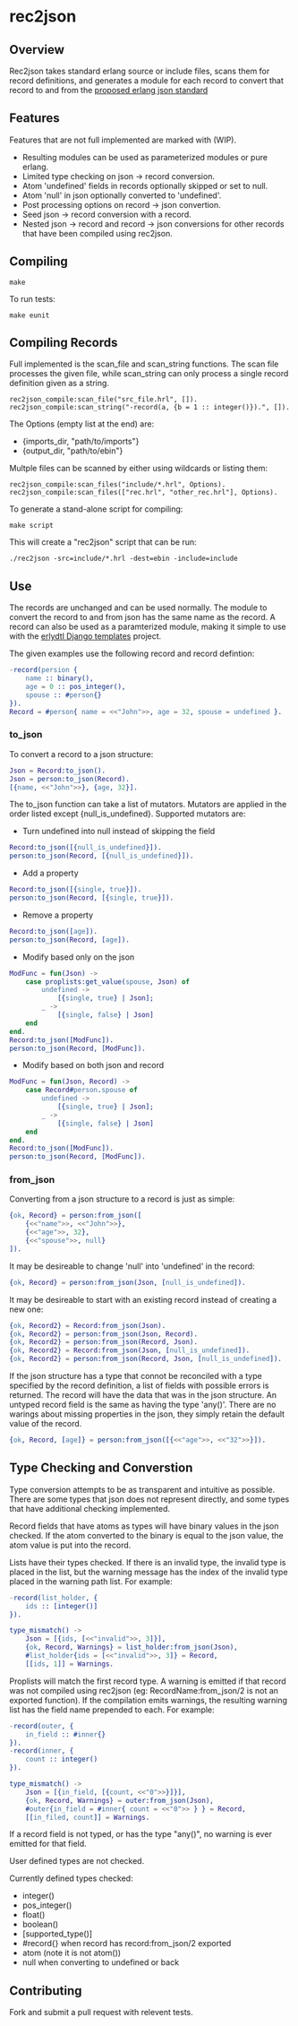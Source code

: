 # rec2json

## Overview

Rec2json takes standard erlang source or include files, scans them for
record definitions, and generates a module for each record to convert that
record to and from the
[proposed erlang json standard](http://www.erlang.org/eeps/eep-0018.html)

## Features

Features that are not full implemented are marked with (WIP).

* Resulting modules can be used as parameterized modules or pure erlang.
* Limited type checking on json -> record conversion.
* Atom 'undefined' fields in records optionally skipped or set to null.
* Atom 'null' in json optionally converted to 'undefined'.
* Post processing options on record -> json convertion.
* Seed json -> record conversion with a record.
* Nested json -> record and record -> json conversions for other
records that have been compiled using rec2json.

## Compiling

    make

To run tests:

    make eunit

## Compiling Records

Full implemented is the scan_file and scan_string functions. The scan file
processes the given file, while scan_string can only process a single record
definition given as a string.

    rec2json_compile:scan_file("src_file.hrl", []).
    rec2json_compile:scan_string("-record(a, {b = 1 :: integer()}).", []).

The Options (empty list at the end) are:

* {imports_dir, "path/to/imports"}
* {output_dir, "path/to/ebin"}

Multple files can be scanned by either using wildcards or listing them:

    rec2json_compile:scan_files("include/*.hrl", Options).
    rec2json_compile:scan_files(["rec.hrl", "other_rec.hrl"], Options).

To generate a stand-alone script for compiling:

    make script

This will create a "rec2json" script that can be run:

    ./rec2json -src=include/*.hrl -dest=ebin -include=include

## Use

The records are unchanged and can be used normally. The module to convert
the record to and from json has the same name as the record. A record can
also be used as a paramterized module, making it simple to use with the
[erlydtl Django templates](https://github.com/evanmiller/erlydtl) project.

The given examples use the following record and record defintion:

```erlang
-record(persion {
    name :: binary(),
    age = 0 :: pos_integer(),
    spouse :: #person{}
}).
Record = #person{ name = <<"John">>, age = 32, spouse = undefined }.
```

### to_json

To convert a record to a json structure:

```erlang
Json = Record:to_json().
Json = person:to_json(Record).
[{name, <<"John">>}, {age, 32}].
```

The to_json function can take a list of mutators. Mutators are applied in
the order listed except {null_is_undefined}. Supported mutators are:

* Turn undefined into null instead of skipping the field

```erlang
Record:to_json([{null_is_undefined}]).
person:to_json(Record, [{null_is_undefined}]).
```

* Add a property

```erlang
Record:to_json([{single, true}]).
person:to_json(Record, [{single, true}]).
```

* Remove a property

```erlang
Record:to_json([age]).
person:to_json(Record, [age]).
```

* Modify based only on the json

```erlang
ModFunc = fun(Json) ->
    case proplists:get_value(spouse, Json) of
        undefined ->
            [{single, true} | Json];
        _ ->
            [{single, false} | Json]
    end
end.
Record:to_json([ModFunc]).
person:to_json(Record, [ModFunc]).
```

* Modify based on both json and record

```erlang
ModFunc = fun(Json, Record) ->
    case Record#person.spouse of
        undefined ->
            [{single, true} | Json];
        _ ->
            [{single, false} | Json]
    end
end.
Record:to_json([ModFunc]).
person:to_json(Record, [ModFunc]).
```

### from_json

Converting from a json structure to a record is just as simple:

```erlang
{ok, Record} = person:from_json([
    {<<"name">>, <<"John">>},
    {<<"age">>, 32},
    {<<"spouse">>, null}
]).
```

It may be desireable to change 'null' into 'undefined' in the record:

```erlang
{ok, Record} = person:from_json(Json, [null_is_undefined]).
```

It may be desireable to start with an existing record instead of creating
a new one:

```erlang
{ok, Record2} = Record:from_json(Json).
{ok, Record2} = person:from_json(Json, Record).
{ok, Record2} = person:from_json(Record, Json).
{ok, Record2} = Record:from_json(Json, [null_is_undefined]).
{ok, Record2} = person:from_json(Record, Json, [null_is_undefined]).
```

If the json structure has a type that connot be reconciled with a type
specified by the record definition, a list of fields with possible errors
is returned. The record will have the data that was in the json structure.
An untyped record field is the same as having the type 'any()'. There are
no warings about missing properties in the json, they simply retain the
default value of the record.

```erlang
{ok, Record, [age]} = person:from_json([{<<"age">>, <<"32">>}]).
```

## Type Checking and Converstion

Type conversion attempts to be as transparent and intuitive as possible. There
are some types that json does not represent directly, and some types that have
additional checking implemented.

Record fields that have atoms as types will have binary values in the json
checked.  If the atom converted to the binary is equal to the json value, the
atom value is put into the record.

Lists have their types checked. If there is an invalid type, the invalid type
is placed in the list, but the warning message has the index of the invalid type
placed in the warning path list. For example:

```erlang
-record(list_holder, {
    ids :: [integer()]
}).

type_mismatch() ->
    Json = [{ids, [<<"invalid">>, 3]}],
    {ok, Record, Warnings} = list_holder:from_json(Json),
    #list_holder{ids = [<<"invalid">>, 3]} = Record,
    [[ids, 1]] = Warnings.
```

Proplists will match the first record type. A warning is emitted if that
record was not compiled using rec2json (eg: RecordName:from_json/2 is not
an exported function). If the compilation emits warnings, the resulting warning
list has the field name prepended to each.  For example:

```erlang
-record(outer, {
    in_field :: #inner{}
}).
-record(inner, {
    count :: integer()
}).

type_mismatch() ->
    Json = [{in_field, [{count, <<"0">>}]}],
    {ok, Record, Warnings} = outer:from_json(Json),
    #outer{in_field = #inner{ count = <<"0">> } } = Record,
    [[in_filed, count]] = Warnings.
```

If a record field is not typed, or has the type "any()", no warning is ever
emitted for that field.

User defined types are not checked.

Currently defined types checked:

* integer()
* pos_integer()
* float()
* boolean()
* [supported_type()]
* #record{} when record has record:from_json/2 exported
* atom (note it is not atom())
* null when converting to undefined or back

## Contributing

Fork and submit a pull request with relevent tests.
